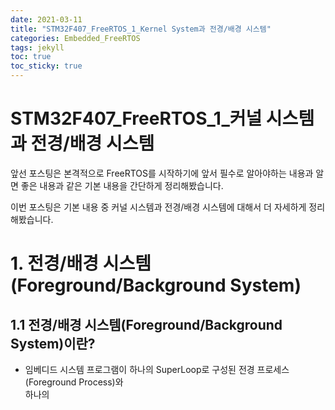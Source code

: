```yaml
---
date: 2021-03-11
title: "STM32F407_FreeRTOS_1_Kernel System과 전경/배경 시스템"
categories: Embedded_FreeRTOS
tags: jekyll
toc: true  
toc_sticky: true 
---
```


STM32F407_FreeRTOS_1_커널 시스템과 전경/배경 시스템
=============
앞선 포스팅은 본격적으로 FreeRTOS를 시작하기에 앞서 필수로 알아야하는 내용과 알면 좋은 내용과 같은 기본 내용을 간단하게 정리해봤습니다.

이번 포스팅은 기본 내용 중 커널 시스템과 전경/배경 시스템에 대해서 더 자세하게 정리해봤습니다.

# 1. 전경/배경 시스템(Foreground/Background System)
## 1.1 전경/배경 시스템(Foreground/Background System)이란?
* 임베디드 시스템 프로그램이 하나의 SuperLoop로 구성된 전경 프로세스(Foreground Process)와    
   하나의
